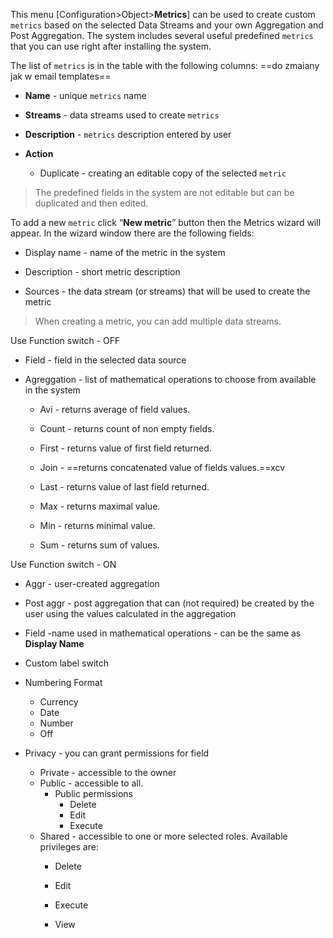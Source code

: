 This menu [Configuration>Object>**Metrics**] can be used to create custom `metrics` based on the selected Data Streams and your own Aggregation and Post Aggregation. The system includes several useful predefined  `metrics`  that you can use right after installing the system.



The list of `metrics`  is in the table with the following columns: ==do zmaiany jak w email templates==

- **Name** - unique `metrics` name

- **Streams** - data streams used to create  `metrics` 

- **Description** -  `metrics`  description entered by user

- **Action**

  - Duplicate -  creating an editable copy of the selected  `metric`

    

> The predefined fields in the system are not editable but can be duplicated and then edited.



To add a new `metric` click “**New metric**” button then the Metrics wizard will appear. In the wizard window there are the following fields:

- Display name - name of the metric in the system

- Description - short metric description

- Sources - the data stream (or streams) that will be used to create the metric

  

> When creating a metric, you can add multiple data streams.



Use Function switch - OFF 

- Field - field in the selected data source

- Agreggation - list of mathematical operations to choose from available in the system

  - Avi - returns average of field values.
  - Count - returns count of non empty fields.

  - First - returns value of first field returned.
  
  - Join - ==returns concatenated value of fields values.==xcv
  
  - Last - returns value of last field returned.
  
  - Max - returns maximal value.
  
  - Min - returns minimal value.
  
  - Sum - returns sum of values.

Use Function switch - ON

- Aggr - user-created aggregation
- Post aggr - post aggregation that can (not required) be created by the user using the values calculated in the aggregation
- Field -name used in mathematical operations - can be the same as **Display Name**
- Custom label switch
- Numbering Format
  - Currency
  - Date
  - Number
  - Off
  
- Privacy - you can grant permissions for field

  - Private - accessible to the owner
  - Public - accessible to all. 
    - Public permissions
      - Delete
      - Edit
      - Execute
  - Shared - accessible to one or more selected roles. Available privileges are:
    - Delete

    - Edit

    - Execute

    - View








